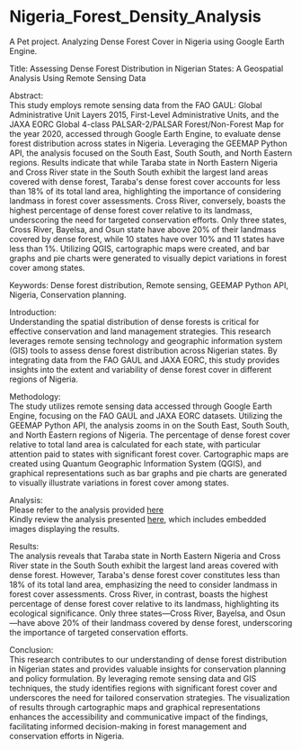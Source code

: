 # Nigeria_Forest_Density_Analysis
A Pet project. Analyzing Dense Forest Cover in Nigeria using Google Earth Engine.

Title: Assessing Dense Forest Distribution in Nigerian States: A Geospatial Analysis Using Remote Sensing Data

Abstract:<br>
This study employs remote sensing data from the FAO GAUL: Global Administrative Unit Layers 2015, First-Level Administrative Units, and the JAXA EORC Global 4-class PALSAR-2/PALSAR Forest/Non-Forest Map for the year 2020, accessed through Google Earth Engine, to evaluate dense forest distribution across states in Nigeria. Leveraging the GEEMAP Python API, the analysis focused on the South East, South South, and North Eastern regions. Results indicate that while Taraba state in North Eastern Nigeria and Cross River state in the South South exhibit the largest land areas covered with dense forest, Taraba's dense forest cover accounts for less than 18% of its total land area, highlighting the importance of considering landmass in forest cover assessments. Cross River, conversely, boasts the highest percentage of dense forest cover relative to its landmass, underscoring the need for targeted conservation efforts. Only three states, Cross River, Bayelsa, and Osun state have above 20% of their landmass covered by dense forest, while 10 states have over 10% and 11 states have less than 1%. Utilizing QGIS, cartographic maps were created, and bar graphs and pie charts were generated to visually depict variations in forest cover among states.

Keywords: Dense forest distribution, Remote sensing, GEEMAP Python API, Nigeria, Conservation planning.

Introduction:<br>
Understanding the spatial distribution of dense forests is critical for effective conservation and land management strategies. This research leverages remote sensing technology and geographic information system (GIS) tools to assess dense forest distribution across Nigerian states. By integrating data from the FAO GAUL and JAXA EORC, this study provides insights into the extent and variability of dense forest cover in different regions of Nigeria.

Methodology:<br>
The study utilizes remote sensing data accessed through Google Earth Engine, focusing on the FAO GAUL and JAXA EORC datasets. Utilizing the GEEMAP Python API, the analysis zooms in on the South East, South South, and North Eastern regions of Nigeria. The percentage of dense forest cover relative to total land area is calculated for each state, with particular attention paid to states with significant forest cover. Cartographic maps are created using Quantum Geographic Information System (QGIS), and graphical representations such as bar graphs and pie charts are generated to visually illustrate variations in forest cover among states.

Analysis:<br>
Please refer to the analysis provided [here](analysis_script/nigeria_forest_cover_analysis.ipynb)<br>
Kindly review the analysis presented [here](analysis_script/nigeria_forest_cover_analysis_img.ipynb), which includes embedded images displaying the results.

Results:<br>
The analysis reveals that Taraba state in North Eastern Nigeria and Cross River state in the South South exhibit the largest land areas covered with dense forest. However, Taraba's dense forest cover constitutes less than 18% of its total land area, emphasizing the need to consider landmass in forest cover assessments. Cross River, in contrast, boasts the highest percentage of dense forest cover relative to its landmass, highlighting its ecological significance. Only three states—Cross River, Bayelsa, and Osun—have above 20% of their landmass covered by dense forest, underscoring the importance of targeted conservation efforts.

Conclusion:<br>
This research contributes to our understanding of dense forest distribution in Nigerian states and provides valuable insights for conservation planning and policy formulation. By leveraging remote sensing data and GIS techniques, the study identifies regions with significant forest cover and underscores the need for tailored conservation strategies. The visualization of results through cartographic maps and graphical representations enhances the accessibility and communicative impact of the findings, facilitating informed decision-making in forest management and conservation efforts in Nigeria.